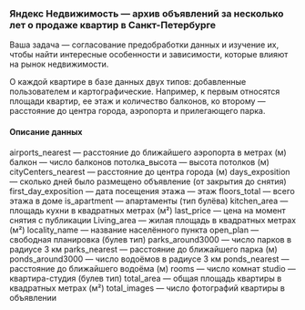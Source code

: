  ### Яндекс Недвижимость — архив объявлений за несколько лет о продаже квартир в Санкт-Петербурге

Ваша задача — согласование предобработки данных и изучение их, чтобы найти интересные особенности и зависимости, которые влияют на рынок недвижимости.

О каждой квартире в базе данных двух типов: добавленные пользователем и картографические. Например, к первым относятся площади квартир, ее этаж и количество балконов, ко второму — расстояние до центра города, аэропорта и прилегающего парка.

#### Описание данных

airports_nearest — расстояние до ближайшего аэропорта в метрах (м)
балкон — число балконов
потолка_высота — высота потолков (м)
cityCenters_nearest — расстояние до центра города (м)
days_exposition — сколько дней было размещено объявление (от закрытия до снятия)
first_day_exposition — дата посещения
этажа — этаж
floors_total — всего этажа в доме
is_apartment — апартаменты (тип булёва)
kitchen_area — площадь кухни в квадратных метрах (м²)
last_price — цена на момент снятия с публикации
Living_area — жилая площадь в квадратных метрах (м²)
locality_name — название населённого пункта
open_plan — свободная планировка (булев тип)
parks_around3000 — число парков в радиусе 3 км
parks_nearest — расстояние до ближайшего парка (м)
ponds_around3000 — число водоёмов в радиусе 3 км
ponds_nearest — расстояние до ближайшего водоёма (м)
rooms — число комнат
studio — квартира-студия (булев тип)
total_area — общая площадь квартиры в квадратных метрах (м²)
total_images — число фотографий квартиры в объявлении
